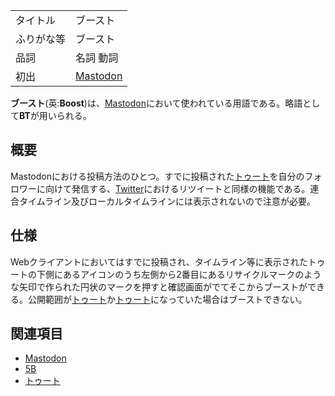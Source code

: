 <div>

|            |                                  |
|------------|----------------------------------|
| タイトル   | ブースト                         |
| ふりがな等 | ブースト                         |
| 品詞       | 名詞 動詞                        |
| 初出       | [Mastodon](/Mastodon "Mastodon") |

  
**ブースト**(英:**Boost**)は、[Mastodon](/Mastodon "Mastodon")において使われている用語である。略語として**BT**が用いられる。

## 概要

Mastodonにおける投稿方法のひとつ。すでに投稿された[トゥート](/%E3%83%88%E3%82%A5%E3%83%BC%E3%83%88 "トゥート")を自分のフォロワーに向けて発信する、[Twitter](/Twitter "Twitter")におけるリツイートと同様の機能である。連合タイムライン及びローカルタイムラインには表示されないので注意が必要。

## 仕様

Webクライアントにおいてはすでに投稿され、タイムライン等に表示されたトゥートの下側にあるアイコンのうち左側から2番目にあるリサイクルマークのような矢印で作られた円状のマークを押すと確認画面がでてそこからブーストができる。公開範囲が[トゥート](/%E9%9D%9E%E5%85%AC%E9%96%8B "非公開")か[トゥート](/%E3%83%80%E3%82%A4%E3%83%AC%E3%82%AF%E3%83%88 "ダイレクト")になっていた場合はブーストできない。

## 関連項目

-   [Mastodon](/Mastodon "Mastodon")
-   [5B](/5B "5B")
-   [トゥート](/%E3%83%88%E3%82%A5%E3%83%BC%E3%83%88 "トゥート")

</div>
